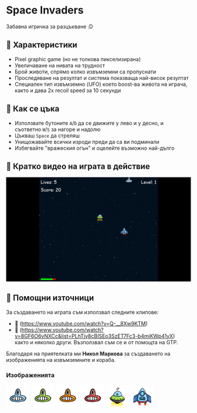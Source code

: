 # Space Invaders

Забавна игричка за разцъкване :D

## 🚀 Характеристики
- Pixel graphic game (но не толкова пикселизирана)
- Увеличаване на нивата на трудност
- Брой животи, спрямо колко извъмземни са пропуснати
- Проследяване на резултат и система показваща най-висок резултат
- Специален тип извъмземно (UFO) което boost-ва живота на играча, както и дава 2х recoil speed за 10 секунди

## 📜 Как се цъка
- Използвате бутоните `A`/`D` да се движите у лево и у десно, и съответно `W`/`S` за нагоре и надолю
- Цъкваш `Space` да стреляш
- Унищожавайте всички изроди преди да са ви подминали
- Избягвайте "вражеския огън" и оцелейте възможно най-дълго

## 🎥 Кратко видео на играта в действие
![Gameplay](gif/gameplay.gif)


## 🎥 Помощни източници
За създаването на играта съм използвал следните клипове:
- 🔗 (https://www.youtube.com/watch?v=Q-__8Xw9KTM)
- 🔗 (https://www.youtube.com/watch?v=8GF6O6vNXCc&list=PLhTjy8cBISEo3SzET7Fc3-b4miKWp41yX)  
както и няколко други. Възползвал съм се и от помощта на GTP.

Благодаря на приятелката ми **Никол Маркова** за създаването на изображенията на извъмземните и кораба.
### Изображенията
![izrod](assets/izrod_blue.png)
![izrod](assets/izrod_green.png)
![izrod](assets/izrod_orange.png)
![izrod](assets/izrod_red.png)
![ufo](assets/ufo.png)
![spaceship](assets/spaceship.png)


